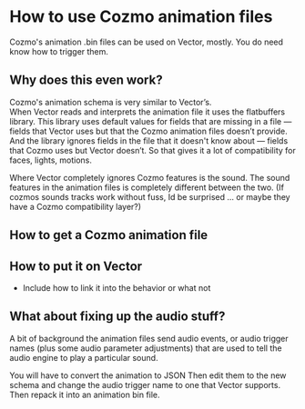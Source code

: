 # How to use Cozmo animation files

Cozmo's animation .bin files can be used on Vector, mostly.  You do need know how to trigger them.

## Why does this even work?

Cozmo's animation schema is very similar to Vector’s.  
When Vector reads and interprets the animation file it uses the flatbuffers library.  This library uses default values for fields that are missing in a file — fields that Vector uses but that the Cozmo animation files doesn’t provide.  And the library ignores fields in the file that it doesn't know about — fields that Cozmo uses but Vector doesn’t.  So that gives it a lot of compatibility for faces, lights, motions.

Where Vector completely ignores Cozmo features is the sound.  The sound features in the animation files is completely different between the two.  (If cozmos sounds tracks work without fuss, Id be surprised ... or maybe they have a Cozmo compatibility layer?)


## How to get a Cozmo animation file

## How to put it on Vector

- Include how to link it into the behavior or what not

## What about fixing up the audio stuff?

A bit of background the animation files send audio events, or audio trigger names (plus some audio parameter adjustments) that are used to tell the audio engine to play a particular sound.

You will have to convert the animation to JSON  Then edit them to the new schema and change the audio trigger name to one that Vector supports.  Then repack it into an animation bin file.
